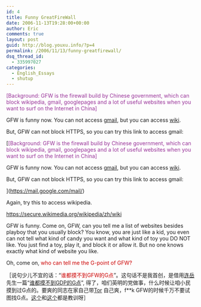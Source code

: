 ```yaml
---
id: 4
title: Funny GreatFireWall
date: 2006-11-13T19:28:00+00:00
author: Eric
comments: true
layout: post
guid: http://blog.youxu.info/?p=4
permalink: /2006/11/13/funny-greatfirewall/
dsq_thread_id:
  - 335997027
categories:
  - English_Essays
  - shutup
---
```

<span style="color: #993399">[Background: GFW is the firewall build by Chinese government, which can block wikipedia, gmail, googlepages and a lot of useful websites when you want to surf on the Internet in China]</span>

GFW is funny now. You can not access [gmail](http://www.gmail.com/), but you can access [wiki](http://www.wikipedia.org/).

But, GFW can not block HTTPS, so you can try this link to access gmail:
  
[<span style="color: #993399">[Background: GFW is the firewall build by Chinese government, which can block wikipedia, gmail, googlepages and a lot of useful websites when you want to surf on the Internet in China]</span>

GFW is funny now. You can not access [gmail](http://www.gmail.com/), but you can access [wiki](http://www.wikipedia.org/).

But, GFW can not block HTTPS, so you can try this link to access gmail:
  
](https://mail.google.com/mail/) 
  
Again, try this to access wikipedia.
  
<a href="https://secure.wikimedia.org/wikipedia/zh/wiki" class="external free" title="https://secure.wikimedia.org/wikipedia/zh/wiki" rel="nofollow">https://secure.wikimedia.org/wikipedia/zh/wiki</a>

GFW is funny. Come on, GFW, can you tell me a list of websites besides playboy that you usually block? You know, you are just like a kid, you even can not tell what kind of candy you want and what kind of toy you DO NOT like. You just find a toy, play it, and block it or allow it. But no one knows exactly what kind of website you like.

Oh, come on, <span style="color: #cc0000">who can tell me the G-point of GFW?</span>
  
［说句少儿不宜的话：“<span style="color: #cc0000">谁都摸不到GFW的G点</span>”。这句话不是我首创，是借用[连岳](http://rosu.spaces.live.com/)先生一篇“[谁都摸不到GDP的G点](http://www.bullog.cn/blogs/rosu/archives/11764.aspx)”, 得了，咱们英明的党做事，什么时候让咱小民摸到过G点的。要爽的同志在家自己带[Tor](http://www.tcno.net/doc/tor/) 自己爽，f**k GFW的时候千万不要试图找G点。[这个](hhttp://news.xinhuanet.com/ziliao/2004-12/31/content_2401244.htm)和[这个](http://news.xinhuanet.com/ziliao/2005-02/23/content_2609426.htm)都是教训呀］